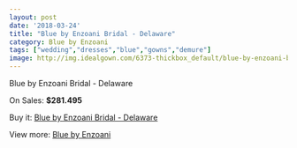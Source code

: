 ```yaml
---
layout: post
date: '2018-03-24'
title: "Blue by Enzoani Bridal - Delaware"
category: Blue by Enzoani
tags: ["wedding","dresses","blue","gowns","demure"]
image: http://img.idealgown.com/6373-thickbox_default/blue-by-enzoani-bridal-delaware.jpg
---
```

Blue by Enzoani Bridal - Delaware

On Sales: **$281.495**
<a href="https://www.idealgown.com/en/blue-by-enzoani/2795-blue-by-enzoani-bridal-delaware.html"><amp-img layout="responsive" width="600" height="600" src="//img.idealgown.com/6373-thickbox_default/blue-by-enzoani-bridal-delaware.jpg" alt="Blue by Enzoani Bridal - Delaware 0" /></a>
<a href="https://www.idealgown.com/en/blue-by-enzoani/2795-blue-by-enzoani-bridal-delaware.html"><amp-img layout="responsive" width="600" height="600" src="//img.idealgown.com/6374-thickbox_default/blue-by-enzoani-bridal-delaware.jpg" alt="Blue by Enzoani Bridal - Delaware 1" /></a>

Buy it: [Blue by Enzoani Bridal - Delaware](https://www.idealgown.com/en/blue-by-enzoani/2795-blue-by-enzoani-bridal-delaware.html "Blue by Enzoani Bridal - Delaware")

View more: [Blue by Enzoani](https://www.idealgown.com/en/33-blue-by-enzoani "Blue by Enzoani")